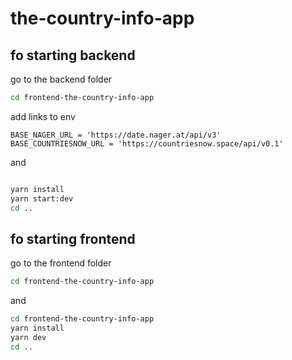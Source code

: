 # the-country-info-app

## fo starting backend

go to the backend folder

```bash
cd frontend-the-country-info-app
```

add links to env

```
BASE_NAGER_URL = 'https://date.nager.at/api/v3'
BASE_COUNTRIESNOW_URL = 'https://countriesnow.space/api/v0.1'
```

and

```bash

yarn install
yarn start:dev
cd ..
```

## fo starting frontend

go to the frontend folder

```bash
cd frontend-the-country-info-app
```

and

```bash
cd frontend-the-country-info-app
yarn install
yarn dev
cd ..
```
